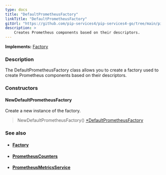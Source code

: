 ```yaml
---
type: docs
title: "DefaultPrometheusFactory"
linkTitle: "DefaultPrometheusFactory"
gitUrl: "https://github.com/pip-services4/pip-services4-go/tree/main/pip-services4-prometheus-go"
description: > 
    Creates Prometheus components based on their descriptors.
---
```


**Implements:** [Factory](../../../components/build/factory)

### Description

The DefaultPrometheusFactory class allows you to create a factory used to create Prometheus components based on their descriptors.

### Constructors

#### NewDefaultPrometheusFactory
Create a new instance of the factory.

> NewDefaultPrometheusFactory() [*DefaultPrometheusFactory]()


### See also
- #### [Factory](../../../components/build/factory)
- #### [PrometheusCounters](../../count/prometheus_counters)
- #### [PrometheusMetricsService](../../services/prometheus_metrics_service)


